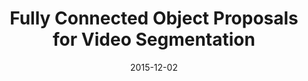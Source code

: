 ---
title: "Fully Connected Object Proposals for Video Segmentation"
collection: publications
permalink: /publication/bilateral
date: 2015-12-02
venue: 'ICCV'
city: 'Santiago'
state: 'Chile'
teaser:
thumbnail: 'fcop.png'
authors: "Federico Perazzi, Oliver Wang, Markus Gross, Alexander Sorkine-Hornung"
bibtex: fcop.txt
uri: fcop.pdf
arxiv:
project: /projects/fcop
poster: fcop-poster.pdf
data:
---